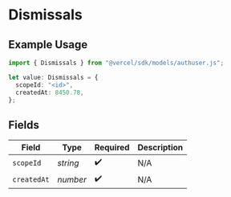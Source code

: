 # Dismissals

## Example Usage

```typescript
import { Dismissals } from "@vercel/sdk/models/authuser.js";

let value: Dismissals = {
  scopeId: "<id>",
  createdAt: 8450.78,
};
```

## Fields

| Field              | Type               | Required           | Description        |
| ------------------ | ------------------ | ------------------ | ------------------ |
| `scopeId`          | *string*           | :heavy_check_mark: | N/A                |
| `createdAt`        | *number*           | :heavy_check_mark: | N/A                |